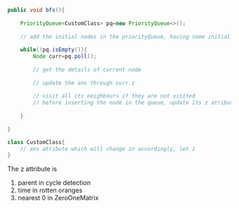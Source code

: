 ```java

public void bfs(){
    
    PriorityQueue<CustomClass> pq=new PriorityQueue<>();
    
    // add the initial nodes in the priorityQueue, having some initial z
        
    while(!pq.isEmpty()){
        Node curr=pq.poll();
        
        // get the details of current node
        
        // update the ans through curr.z
        
        // visit all its neighbours if they are not visited
        // before inserting the node in the queue, update its z atribute for the node only
        
    }  
    
}

class CustomClass{
    // ans atribute which will change in accordingly, let z
}
```

The z attribute is 
1. parent in cycle detection
2. time in rotten oranges
3. nearest 0 in ZeroOneMatrix